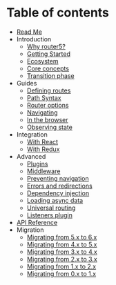 # Table of contents

* [Read Me](../README.md)
* Introduction
  * [Why router5?](introduction/why-router5.md)
  * [Getting Started](introduction/getting-started.md)
  * [Ecosystem](introduction/ecosystem.md)
  * [Core concepts](introduction/core-concepts.md)
  * [Transition phase](introduction/transition-phase.md)
* Guides
  * [Defining routes](guides/defining-routes.md)
  * [Path Syntax](guides/path-syntax.md)
  * [Router options](guides/router-options.md)
  * [Navigating](guides/navigating.md)
  * [In the browser](guides/in-the-browser.md)
  * [Observing state](guides/observing-state.md)
* Integration
  * [With React](integration/with-react.md)
  * [With Redux](integration/with-redux.md)
* Advanced
  * [Plugins](advanced/plugins.md)
  * [Middleware](advanced/middleware.md)
  * [Preventing navigation](advanced/preventing-navigation.md)
  * [Errors and redirections](advanced/errors-and-redirections.md)
  * [Dependency injection](advanced/dependency-injection.md)
  * [Loading async data](advanced/loading-async-data.md)
  * [Universal routing](advanced/universal-routing.md)
  * [Listeners plugin](advanced/listeners-plugin.md)
* [API Reference](api-reference.md)
* Migration
  * [Migrating from 5.x to 6.x](migration/migrating-from-5.x-to-6.x.md)
  * [Migrating from 4.x to 5.x](migration/migrating-from-4.x-to-5.x.md)
  * [Migrating from 3.x to 4.x](migration/migrating-from-3.x-to-4.x.md)
  * [Migrating from 2.x to 3.x](migration/migrating-from-2.x-to-3.x.md)
  * [Migrating from 1.x to 2.x](migration/migrating-from-1.x-to-2.x.md)
  * [Migrating from 0.x to 1.x](migration/migrating-from-0.x-to-1.x.md)

